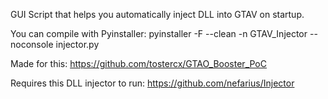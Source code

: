 GUI Script that helps you automatically inject DLL into GTAV on startup.

You can compile with Pyinstaller: pyinstaller -F --clean -n GTAV_Injector --noconsole injector.py

Made for this: https://github.com/tostercx/GTAO_Booster_PoC

Requires this DLL injector to run: https://github.com/nefarius/Injector
